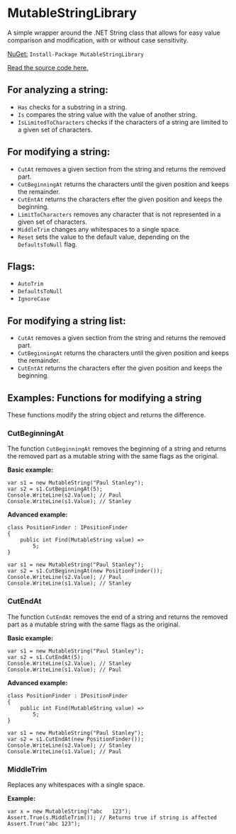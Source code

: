 # MutableStringLibrary

A simple wrapper around the .NET String class that allows for easy value comparison and modification, with or without case sensitivity.

[NuGet:](https://www.nuget.org/packages/MutableStringLibrary/) `Install-Package MutableStringLibrary`

[Read the source code here.](https://github.com/Anders-H/MutableStringLibrary)

## For analyzing a string:

- `Has` checks for a substring in a string.
- `Is` compares the string value with the value of another string.
- `IsLimitedToCharacters` checks if the characters of a string are limited to a given set of characters.

## For modifying a string:
- `CutAt` removes a given section from the string and returns the removed part.
- `CutBeginningAt` returns the characters until the given position and keeps the remainder.
- `CutEntAt` returns the characters efter the given position and keeps the beginning.
- `LimitToCharacters` removes any character that is not represented in a given set of characters.
- `MiddleTrim` changes any whitespaces to a single space.
- `Reset` sets the value to the default value, depending on the `DefaultsToNull` flag.

## Flags:

- `AutoTrim`
- `DefaultsToNull`
- `IgnoreCase`

## For modifying a string list:

- `CutAt` removes a given section from the string and returns the removed part.
- `CutBeginningAt` returns the characters until the given position and keeps the remainder.
- `CutEntAt` returns the characters efter the given position and keeps the beginning.

## Examples: Functions for modifying a string

These functions modify the string object and returns the difference.

### CutBeginningAt

The function `CutBeginningAt` removes the beginning of a string and returns the removed part as a mutable string with the same flags as the original.

**Basic example:**

```
var s1 = new MutableString("Paul Stanley");
var s2 = s1.CutBeginningAt(5);
Console.WriteLine(s2.Value); // Paul
Console.WriteLine(s1.Value); // Stanley
```

**Advanced example:**

```
class PositionFinder : IPositionFinder
{
    public int Find(MutableString value) =>
        5;
}

var s1 = new MutableString("Paul Stanley");
var s2 = s1.CutBeginningAt(new PositionFinder());
Console.WriteLine(s2.Value); // Paul
Console.WriteLine(s1.Value); // Stanley
```

### CutEndAt

The function `CutEndAt` removes the end of a string and returns the removed part as a mutable string with the same flags as the original.

**Basic example:**

```
var s1 = new MutableString("Paul Stanley");
var s2 = s1.CutEndAt(5);
Console.WriteLine(s2.Value); // Stanley
Console.WriteLine(s1.Value); // Paul
```

**Advanced example:**

```
class PositionFinder : IPositionFinder
{
    public int Find(MutableString value) =>
        5;
}

var s1 = new MutableString("Paul Stanley");
var s2 = s1.CutEndAt(new PositionFinder());
Console.WriteLine(s2.Value); // Stanley
Console.WriteLine(s1.Value); // Paul
```

### MiddleTrim

Replaces any whitespaces with a single space.

**Example:**

```
var x = new MutableString("abc   123");
Assert.True(s.MiddleTrim()); // Returns true if string is affected
Assert.True("abc 123");
```
